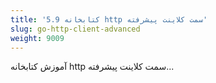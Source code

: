 ```yaml
---
title: '5.9 کتابخانه http سمت کلاینت پیشرفته'
slug: go-http-client-advanced
weight: 9009
---
```


آموزش کتابخانه http سمت کلاینت پیشرفته...